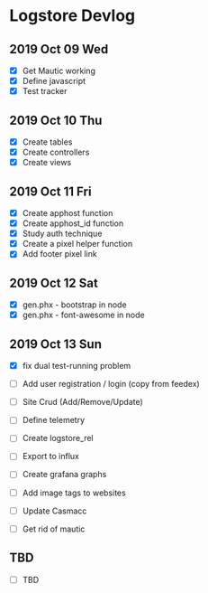 # Logstore Devlog

## 2019 Oct 09 Wed

- [x] Get Mautic working
- [x] Define javascript
- [x] Test tracker 

## 2019 Oct 10 Thu

- [x] Create tables
- [x] Create controllers
- [x] Create views

## 2019 Oct 11 Fri

- [x] Create apphost function
- [x] Create apphost_id function
- [x] Study auth technique
- [x] Create a pixel helper function
- [x] Add footer pixel link

## 2019 Oct 12 Sat

- [x] gen.phx - bootstrap in node
- [x] gen.phx - font-awesome in node

## 2019 Oct 13 Sun

- [x] fix dual test-running problem

- [ ] Add user registration / login (copy from feedex)
- [ ] Site Crud (Add/Remove/Update)

- [ ] Define telemetry

- [ ] Create logstore_rel
- [ ] Export to influx
- [ ] Create grafana graphs
- [ ] Add image tags to websites
- [ ] Update Casmacc
- [ ] Get rid of mautic

## TBD

- [ ] TBD
